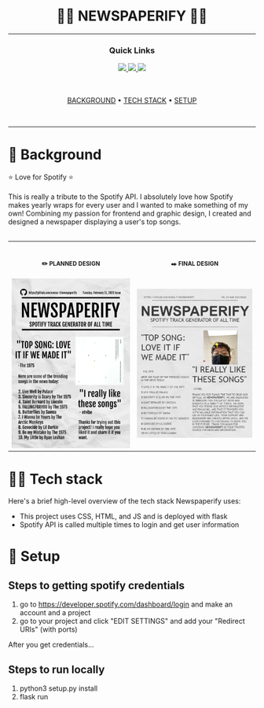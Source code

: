 <div align='center'>

# 🎵📰 NEWSPAPERIFY 📰🎵

</div>

---

<div align='center'>
  
### Quick Links
  
<a href='https://receiptify.herokuapp.com/'>
<img src='https://img.shields.io/badge/ORIGINAL-gray?style=for-the-badge'>
</a>
  
<a href='https://www.youtube.com/watch?v=yjGnpIOEum4'>
<img src='https://img.shields.io/badge/TUTORIAL-black?style=for-the-badge'>
</a>
  
<a href='https://github.com/eriktoor/receiptify-flask'>
<img src='https://img.shields.io/badge/GITHUB-gray?style=for-the-badge'>
</a>
  
<br />
  
<br />
  
</div>

<br />

<div align="center">

[BACKGROUND](https://github.com/emma-t/newspaperify#-background) • 
[TECH STACK](https://github.com/emma-t/newspaperify#-tech-stack) • 
[SETUP](https://github.com/emma-t/newspaperify#-setup)

</div>

<br />

---

# 🧐 Background

⭐ Love for Spotify ⭐ <br> </br>
This is really a tribute to the Spotify API. I absolutely love how Spotify makes yearly wraps for every user and I wanted to make something of my own! Combining my passion for frontend and graphic design, I created and designed a newspaper displaying a user's top songs.
<br> </br>

<table>
<tr>
<th align="center">
<img width="441" height="1">
<p> 
<small>
✏️ PLANNED DESIGN
</small>
</p>
</th>
<th align="center">
<img width="441" height="1">
<p> 
<small>
✒️ FINAL DESIGN
</small>
</p>
</th>
</tr>
<tr>
<td>
  <img src='https://raw.githubusercontent.com/emma-t/newspaperify/master/photos/Newspaperify%20planning.png?token=GHSAT0AAAAAAB5WNV3GQP57JGPG4O5KQLO6ZACKI5Q' width=400px />
</td>
<td>
  <img src='https://raw.githubusercontent.com/emma-t/newspaperify/master/photos/Newspaperify%20output.png?token=GHSAT0AAAAAAB5WNV3HG2CH5OJYSX6Y66AIZACJQCA' width=441px />
</td>
</tr>
</table>

# 👨‍💻 Tech stack

Here's a brief high-level overview of the tech stack Newspaperify uses:

- This project uses CSS, HTML, and JS and is deployed with flask
- Spotify API is called multiple times to login and get user information

# 🌟 Setup

## Steps to getting spotify credentials 
1. go to https://developer.spotify.com/dashboard/login and make an account and a project 
2. go to your project and click "EDIT SETTINGS" and add your "Redirect URIs" (with ports)

After you get credentials... 

## Steps to run locally 
1. python3 setup.py install 
2. flask run 

<br />
